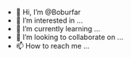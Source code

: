- 👋 Hi, I’m @Boburfar
- 👀 I’m interested in ...
- 🌱 I’m currently learning ...
- 💞️ I’m looking to collaborate on ...
- 📫 How to reach me ...

<!---
Boburfar/Boburfar is a ✨ special ✨ repository because its `README.md` (this file) appears on your GitHub profile.
You can click the Preview link to take a look at your changes.
--->

